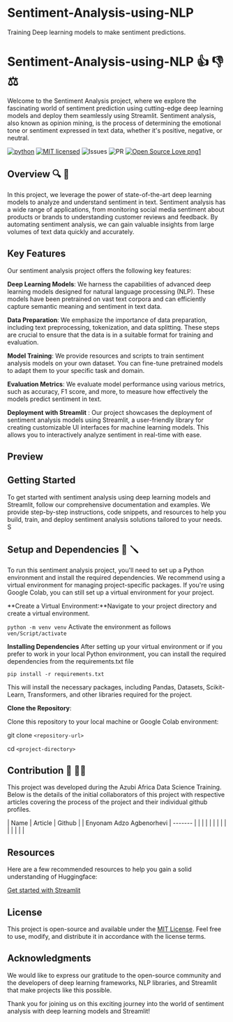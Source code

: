 
# Sentiment-Analysis-using-NLP
Training Deep learning models to make sentiment predictions.
# Sentiment-Analysis-using-NLP 👍 👎 ⚖️

Welcome to the Sentiment Analysis project, where we explore the fascinating world of sentiment prediction using cutting-edge deep learning models and deploy them seamlessly using Streamlit. Sentiment analysis, also known as opinion mining, is the process of determining the emotional tone or sentiment expressed in text data, whether it's positive, negative, or neutral.

[![python](https://img.shields.io/badge/Python-3776AB?style=for-the-badge&logo=python&logoColor=white)](https://img.shields.io/badge/Python-3776AB?style=for-the-badge&logo=python&logoColor=white)
[![MIT licensed](https://img.shields.io/badge/license-mit-blue?style=for-the-badge&logo=appveyor)](./LICENSE)
![Issues](https://img.shields.io/github/issues/PapiHack/wimlds-demo?style=for-the-badge&logo=appveyor)
![PR](https://img.shields.io/github/issues-pr/PapiHack/wimlds-demo?style=for-the-badge&logo=appveyor)
[![Open Source Love png1](https://badges.frapsoft.com/os/v1/open-source.png?v=103)](https://github.com/ellerbrock/open-source-badges/)

## Overview 🔍 🤖

In this project, we leverage the power of state-of-the-art deep learning models to analyze and understand sentiment in text. Sentiment analysis has a wide range of applications, from monitoring social media sentiment about products or brands to understanding customer reviews and feedback. By automating sentiment analysis, we can gain valuable insights from large volumes of text data quickly and accurately.

## Key Features

Our sentiment analysis project offers the following key features:

**Deep Learning Models**: We harness the capabilities of advanced deep learning models designed for natural language processing (NLP). These models have been pretrained on vast text corpora and can efficiently capture semantic meaning and sentiment in text data.

**Data Preparation**: We emphasize the importance of data preparation, including text preprocessing, tokenization, and data splitting. These steps are crucial to ensure that the data is in a suitable format for training and evaluation.

**Model Training**: We provide resources and scripts to train sentiment analysis models on your own dataset. You can fine-tune pretrained models to adapt them to your specific task and domain.

**Evaluation Metrics**: We evaluate model performance using various metrics, such as accuracy, F1 score, and more, to measure how effectively the models predict sentiment in text.

**Deployment** **with Streamlit** : Our project showcases the deployment of sentiment analysis models using Streamlit, a user-friendly library for creating customizable UI interfaces for machine learning models. This allows you to interactively analyze sentiment in real-time with ease.

## Preview

## Getting Started

To get started with sentiment analysis using deep learning models and Streamlit, follow our comprehensive documentation and examples. We provide step-by-step instructions, code snippets, and resources to help you build, train, and deploy sentiment analysis solutions tailored to your needs.
S
## Setup and Dependencies  🔧 🪛

To run this sentiment analysis project, you'll need to set up a Python environment and install the required dependencies. We recommend using a virtual environment for managing project-specific packages. If you're using Google Colab, you can still set up a virtual environment for your project.

**Create a Virtual Environment:**Navigate to your project directory and create a virtual environment.

`python -m venv venv`
Activate the environment as follows
`ven/Script/activate` 

**Installing Dependencies**
After setting up your virtual environment or if you prefer to work in your local Python environment, you can install the required dependencies from the requirements.txt file

`pip install -r requirements.txt`

This will install the necessary packages, including Pandas, Datasets, Scikit-Learn, Transformers, and other libraries required for the project.

**Clone the Repository**:

Clone this repository to your local machine or Google Colab environment:

git clone `<repository-url>`

cd `<project-directory>`

## Contribution 📖 🧑‍🎓

This project was developed during the Azubi Africa Data Science Training. Below is the details of the initial collaborators of this project with respective articles covering the process of the project and their individual github profiles.

| Name | Article | Github |
| Enyonam Adzo Agbenorhevi | ------- | |
|      |         |        |
|      |         |        |
|      |         |        |

## Resources

Here are a few recommended resources to help you gain a solid understanding of Huggingface:

[Get started with Streamlit](https://streamlit.app/getting_started/)

## License

This project is open-source and available under the  [MIT License](LICENSE). Feel free to use, modify, and distribute it in accordance with the license terms.

## Acknowledgments

We would like to express our gratitude to the open-source community and the developers of deep learning frameworks, NLP libraries, and Streamlit that make projects like this possible.

Thank you for joining us on this exciting journey into the world of sentiment analysis with deep learning models and Streamlit!
